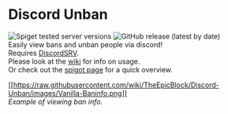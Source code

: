 # Discord Unban
![Spiget tested server versions](https://img.shields.io/spiget/tested-versions/79199?style=flat-square) ![GitHub release (latest by date)](https://img.shields.io/github/v/release/TheEpicBlock/Discord-Unban?style=flat-square)  
Easily view bans and unban people via discord!   
Requires [DiscordSRV](https://www.spigotmc.org/resources/discordsrv.18494/).  
Please look at the [wiki](https://github.com/TheEpicBlock/Discord-Unban/wiki) for info on usage.  
Or check out the [spigot page](https://www.spigotmc.org/resources/discord-unban.79199/) for a quick overview.

[[https://raw.githubusercontent.com/wiki/TheEpicBlock/Discord-Unban/images/Vanilla-Baninfo.png]]  
*Example of viewing ban info.*
